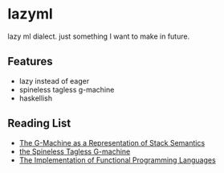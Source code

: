 # lazyml
lazy ml dialect. just something I want to make in future.

## Features
- lazy instead of eager
- spineless tagless g-machine
- haskellish

## Reading List 
- [The G-Machine as a Representation of Stack Semantics](https://link.springer.com/content/pdf/10.1007/3-540-18317-5_4.pdf)
- [the Spineless Tagless G-machine](https://www.microsoft.com/en-us/research/wp-content/uploads/1992/04/spineless-tagless-gmachine.pdf)
- [The Implementation of Functional Programming Languages](https://www.microsoft.com/en-us/research/wp-content/uploads/1987/01/slpj-book-1987-small.pdf)
